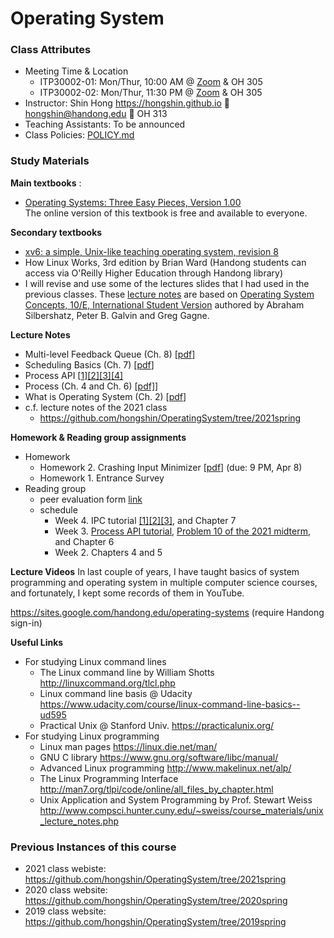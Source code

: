 # Operating System

### Class Attributes ###
* Meeting Time & Location
  - ITP30002-01: Mon/Thur, 10:00 AM @ [Zoom](https://handong.zoom.us/my/hongshin) & OH 305
  - ITP30002-02: Mon/Thur, 11:30 PM @ [Zoom](https://handong.zoom.us/my/hongshin) & OH 305
* Instructor: Shin Hong https://hongshin.github.io :e-mail: hongshin@handong.edu :door: OH 313
* Teaching Assistants: To be announced
* Class Policies: [POLICY.md](https://github.com/hongshin/OperatingSystem/blob/master/POLICY.md)


### Study Materials ###

**Main textbooks** :
* [Operating Systems: Three Easy Pieces, Version 1.00](http://pages.cs.wisc.edu/~remzi/OSTEP/)  
  The online version of this textbook is free and available to everyone.

**Secondary textbooks**
* [xv6: a simple, Unix-like teaching operating system, revision 8](https://pdos.csail.mit.edu/6.828/2014/xv6/book-rev8.pdf)
* How Linux Works, 3rd edition by Brian Ward (Handong students can access via O'Reilly Higher Education through Handong library)
* I will revise and use some of the lectures slides that I had used in the previous classes. These [lecture notes](https://github.com/hongshin/OperatingSystem/tree/2020spring) are based on [Operating System Concepts, 10/E, International Student Version](http://www.kyobobook.co.kr/product/detailViewEng.laf?ejkGb=ENG&mallGb=ENG&barcode=9781119586166) authored by Abraham Silbershatz, Peter B. Galvin and Greg Gagne. 

**Lecture Notes**
 - Multi-level Feedback Queue (Ch. 8) [[pdf](notes/ch8-mlfq.pdf)]
 - Scheduling Basics (Ch. 7) [[pdf](notes/ch7-scheduling.pdf)]
 - Process API [[1](https://youtu.be/22Z7xAD_nfE)][[2]](https://youtu.be/ODixeqqD-Kc)[[3]](https://youtu.be/8v1f6S4JTY0)[[4]](https://youtu.be/Lj_eBZCiIEo)
 - Process (Ch. 4 and Ch. 6) [[pdf]](notes/ch4+6-process.pdf)]
 - What is Operating System (Ch. 2) [[pdf](notes/ch2-intro+os.pdf)]
 - c.f. lecture notes of the 2021 class
    * https://github.com/hongshin/OperatingSystem/tree/2021spring

**Homework & Reading group assignments**
 - Homework
    * Homework 2. Crashing Input Minimizer [[pdf](assignments/homework2.pdf)] (due: 9 PM, Apr 8)
    * Homework 1. Entrance Survey
 - Reading group
    * peer evaluation form [link](https://github.com/hongshin/OperatingSystem/blob/master/assignments/peer%2Bevaluation.xlsx)
    * schedule
        - Week 4. IPC tutorial [[1]](https://youtu.be/ODixeqqD-Kc)[[2]](https://youtu.be/8v1f6S4JTY0)[[3]](https://youtu.be/Lj_eBZCiIEo), and Chapter 7
        - Week 3. [Process API tutorial](https://youtu.be/22Z7xAD_nfE), [Problem 10 of the 2021 midterm](https://github.com/hongshin/OperatingSystem/blob/2021spring/exam/midterm+problems.pdf), and Chapter 6
        - Week 2. Chapters 4 and 5

**Lecture Videos**
In last couple of years, I have taught basics of system programming and operating system in multiple computer science courses, and fortunately, I kept some records of them in YouTube. 

https://sites.google.com/handong.edu/operating-systems (require Handong sign-in)


**Useful Links**
- For studying Linux command lines
  - The Linux command line by William Shotts http://linuxcommand.org/tlcl.php
  - Linux command line basis @ Udacity https://www.udacity.com/course/linux-command-line-basics--ud595
  - Practical Unix @ Stanford Univ. https://practicalunix.org/
- For studying Linux programming
  - Linux man pages https://linux.die.net/man/
  - GNU C library https://www.gnu.org/software/libc/manual/
  - Advanced Linux programming http://www.makelinux.net/alp/
  - The Linux Programming Interface http://man7.org/tlpi/code/online/all_files_by_chapter.html
  - Unix Application and System Programming by Prof. Stewart Weiss  http://www.compsci.hunter.cuny.edu/~sweiss/course_materials/unix_lecture_notes.php

### Previous Instances of this course ###
* 2021 class webiste: https://github.com/hongshin/OperatingSystem/tree/2021spring
* 2020 class website: https://github.com/hongshin/OperatingSystem/tree/2020spring
* 2019 class website: https://github.com/hongshin/OperatingSystem/tree/2019spring
